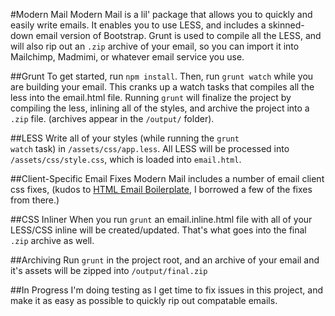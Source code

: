 #Modern Mail
Modern Mail is a lil' package that allows you to quickly and easily write emails. It enables you to use LESS, and includes a skinned-down email version of Bootstrap. Grunt is used to compile all the LESS, and will also rip out an <code>.zip</code> archive of your email, so you can import it into Mailchimp, Madmimi, or whatever email service you use.

##Grunt
To get started, run <code>npm install</code>. Then, run <code>grunt watch</code> while you are building your email. This cranks up a watch tasks that compiles all the less into the email.html file. Running <code>grunt</code> will finalize the project by compiling the less, inlining all of the styles, and archive the project into a <code>.zip</code> file. (archives appear in the <code>/output/</code> folder).

##LESS
Write all of your styles (while running the <code>grunt watch</code> task) in <code>/assets/css/app.less</code>. All LESS will be processed into <code>/assets/css/style.css</code>, which is loaded into <code>email.html</code>.

##Client-Specific Email Fixes
Modern Mail includes a number of email client css fixes, (kudos to [HTML Email Boilerplate](http://htmlemailboilerplate.com/), I borrowed a few of the fixes from there.)

##CSS Inliner
When you run <code>grunt</code> an email.inline.html file with all of your LESS/CSS inline will be created/updated. That's what goes into the final <code>.zip</code> archive as well.

##Archiving
Run <code>grunt</code> in the project root, and an archive of your email and it's assets will be zipped into <code>/output/final.zip</code>

##In Progress
I'm doing testing as I get time to fix issues in this project, and make it as easy as possible to quickly rip out compatable emails.
